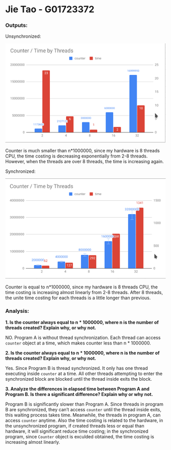 # Jie Tao - G01723372
### Outputs:
Unsynchronized:

![img](imgs/Screenshot_20180920_152357.png)

Counter is much smaller than n\*1000000, since my hardware is 8 threads CPU, the time costing is decreasing exponentially from 2-8 threads. However, when the threads are over 8 threads, the time is increasing again.

Synchronized:

![img](imgs/Screenshot_20180920_152446.png)

Counter is equal to n\*1000000, since my hardware is 8 threads CPU, the time costing is increasing almost linearly from 2-8 threads. After 8 threads, the unite time costing for each threads is a little longer than previous.

### Analysis:

**1. Is the counter always equal to n * 1000000, where n is the number of threads created?  Explain why, or why not.**

NO. Program A is without thread synchronization. Each thread can access `counter` object at a time, which makes counter less than n * 1000000. 

**2. Is the counter always equal to n * 1000000, where n is the number of threads created?  Explain why, or why not.**

Yes. Since Program B is thread synchronized. It only has one thread executing inside `counter` at a time. All other threads attempting to enter the synchronized block are blocked until the thread inside exits the block.

**3. Analyze the differences in elapsed time between Program A and Program B.  Is there a significant difference?  Explain why or why not.**

Program B is significantly slower than Program A. Since threads in program B are synchronized, they can’t access `counter` until the thread inside exits, this waiting process takes time. Meanwhile, the threads in program A, can access `counter` anytime.  Also the time costing is related to the hardware, in the unsynchronized program, if created threads less or equal than hardware, it will significant reduce time costing; in the synchronized program, since `Counter` object is exculded obtained, the time costing is increasing almost linearly.
